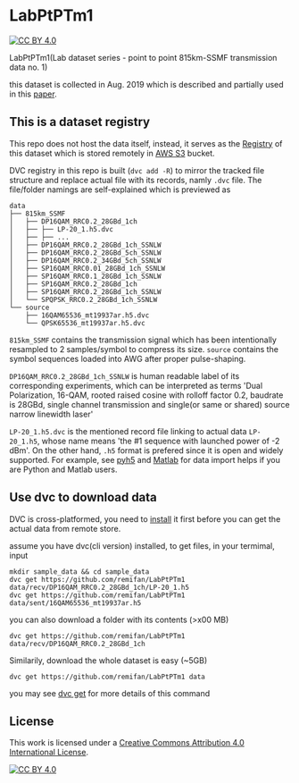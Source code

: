 # LabPtPTm1

[![CC BY 4.0][cc-by-shield]][cc-by]

LabPtPTm1(Lab dataset series - point to point 815km-SSMF transmission data no. 1)

this dataset is collected in Aug. 2019 which is described and partially used in this [paper](https://www.nature.com/articles/s41467-020-17516-7).


## This is a dataset registry

This repo does not host the data itself, instead, it serves as the [Registry](https://dvc.org/doc/use-cases/data-registries) of this dataset which is stored remotely in [AWS S3](https://aws.amazon.com/s3/) bucket.


DVC registry in this repo is built (`dvc add -R`) to mirror the tracked file structure and replace actual file with its records, namly `.dvc` file. The file/folder namings are self-explained which is previewed as

```
data
├── 815km_SSMF
│   ├── DP16QAM_RRC0.2_28GBd_1ch
│   ├── ├── LP-20_1.h5.dvc
│   ├── ├── ...
│   ├── DP16QAM_RRC0.2_28GBd_1ch_SSNLW
│   ├── DP16QAM_RRC0.2_28GBd_5ch_SSNLW
│   ├── DP16QAM_RRC0.2_34GBd_5ch_SSNLW
│   ├── SP16QAM_RRC0.01_28GBd_1ch_SSNLW
│   ├── SP16QAM_RRC0.1_28GBd_1ch_SSNLW
│   ├── SP16QAM_RRC0.2_28GBd_1ch
│   ├── SP16QAM_RRC0.2_28GBd_1ch_SSNLW
│   └── SPQPSK_RRC0.2_28GBd_1ch_SSNLW
└── source
    ├── 16QAM65536_mt19937ar.h5.dvc
    └── QPSK65536_mt19937ar.h5.dvc
```

`815km_SSMF` contains the transmission signal which has been intentionally resampled to 2 samples/symbol to compress its size. `source` contains the symbol sequences loaded into AWG after proper pulse-shaping.

`DP16QAM_RRC0.2_28GBd_1ch_SSNLW` is human readable label of its corresponding experiments, which can be interpreted as terms 'Dual Polarization, 16-QAM, rooted raised cosine with rolloff factor 0.2, baudrate is 28GBd, single channel transmission and single(or same or shared) source narrow linewidth laser'

`LP-20_1.h5.dvc` is the mentioned record file linking to actual data `LP-20_1.h5`, whose name means 'the #1 sequence with launched power of -2 dBm'. On the other hand, `.h5` format is prefered since it is open and widely supported. For example, see [pyh5](https://www.h5py.org/) and [Matlab](https://www.mathworks.com/help/matlab/import_export/importing-hierarchical-data-format-hdf5-files.html) for data import helps if you are Python and Matlab users.


## Use dvc to download data

DVC is cross-platformed, you need to [install](https://dvc.org/doc/install) it first before you can get the actual data from remote store.

assume you have dvc(cli version) installed, to get files, in your termimal, input
```
mkdir sample_data && cd sample_data
dvc get https://github.com/remifan/LabPtPTm1 data/recv/DP16QAM_RRC0.2_28GBd_1ch/LP-20_1.h5
dvc get https://github.com/remifan/LabPtPTm1 data/sent/16QAM65536_mt19937ar.h5
```

you can also download a folder with its contents (>x00 MB)
```
dvc get https://github.com/remifan/LabPtPTm1 data/recv/DP16QAM_RRC0.2_28GBd_1ch
```

Similarily, download the whole dataset is easy (~5GB)

```
dvc get https://github.com/remifan/LabPtPTm1 data
```

you may see [dvc get](https://dvc.org/doc/command-reference/get) for more details of this command

## License

This work is licensed under a
[Creative Commons Attribution 4.0 International License][cc-by].

[![CC BY 4.0][cc-by-image]][cc-by]

[cc-by]: http://creativecommons.org/licenses/by/4.0/
[cc-by-image]: https://i.creativecommons.org/l/by/4.0/88x31.png
[cc-by-shield]: https://img.shields.io/badge/License-CC%20BY%204.0-lightgrey.svg

